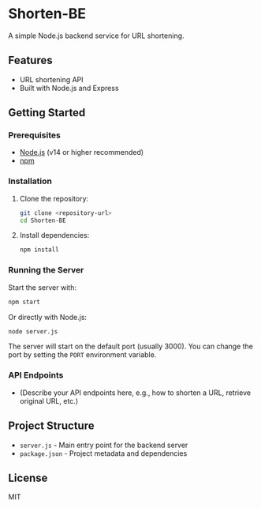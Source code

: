 # Shorten-BE

A simple Node.js backend service for URL shortening.

## Features

- URL shortening API
- Built with Node.js and Express

## Getting Started

### Prerequisites

- [Node.js](https://nodejs.org/) (v14 or higher recommended)
- [npm](https://www.npmjs.com/)

### Installation

1. Clone the repository:
   ```bash
   git clone <repository-url>
   cd Shorten-BE
   ```
2. Install dependencies:
   ```bash
   npm install
   ```

### Running the Server

Start the server with:

```bash
npm start
```

Or directly with Node.js:

```bash
node server.js
```

The server will start on the default port (usually 3000). You can change the port by setting the `PORT` environment variable.

### API Endpoints

- (Describe your API endpoints here, e.g., how to shorten a URL, retrieve original URL, etc.)

## Project Structure

- `server.js` - Main entry point for the backend server
- `package.json` - Project metadata and dependencies

## License

MIT
